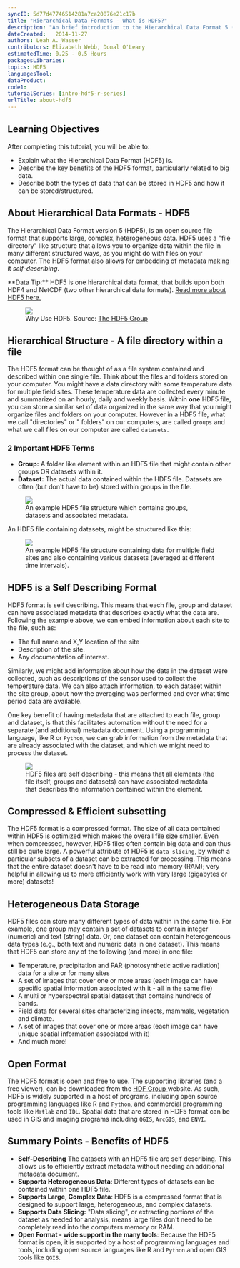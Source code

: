 ```yaml
---
syncID: 5d77d47746514281a7ca20876e21c17b
title: "Hierarchical Data Formats - What is HDF5?"
description: "An brief introduction to the Hierarchical Data Format 5 (HDF5) file/data model. Learn about how HDF5 is structured and the benefits of using HDF5."
dateCreated:   2014-11-27
authors: Leah A. Wasser
contributors: Elizabeth Webb, Donal O'Leary
estimatedTime: 0.25 - 0.5 Hours
packagesLibraries:
topics: HDF5
languagesTool:
dataProduct:
code1:
tutorialSeries: [intro-hdf5-r-series]
urlTitle: about-hdf5
---
```



<div id="ds-objectives" markdown="1">

## Learning Objectives
After completing this tutorial, you will be able to:

* Explain what the Hierarchical Data Format (HDF5) is.
* Describe the key benefits of the HDF5 format, particularly related to big data. 
* Describe both the types of data that can be stored in HDF5 and how it can be stored/structured.

</div>

## About Hierarchical Data Formats - HDF5

The Hierarchical Data Format version 5 (HDF5), is an open source file format 
that supports large, complex, heterogeneous data. HDF5 uses a "file directory" 
like structure that allows you to organize data within the file in many different 
structured ways, as you might do with files on your computer. The HDF5 format 
also allows for embedding of metadata making it *self-describing*. 

<div id="ds-dataTip" markdown="1">
<i class="fa fa-star"></i> **Data Tip:** HDF5 is one hierarchical data format, 
that builds upon both HDF4 and NetCDF (two other hierarchical data formats). 
<a href="https://www.hdfgroup.org" target="_blank"> Read more about HDF5 here.</a>
</div>


<figure>
    <a href="https://raw.githubusercontent.com/NEONScience/NEON-Data-Skills/dev-aten/graphics/HDF5/whyHDF5.jpg">
    <img src="https://raw.githubusercontent.com/NEONScience/NEON-Data-Skills/dev-aten/graphics/HDF5/whyHDF5.jpg"></a>
    <figcaption>Why Use HDF5. Source: <a href="http://www.hdfgroup.org" target="_blank"> The HDF5 Group</a></figcaption>
</figure>

## Hierarchical Structure - A file directory within a file

The HDF5 format can  be thought of as a file system contained and described 
within one single file. Think about the files and folders stored on your computer. 
You might have a data directory with some temperature data for multiple field 
sites. These temperature data are collected every minute and summarized on an 
hourly, daily and weekly basis. Within **one** HDF5 file, you can store a similar 
set of data organized in the same way that you might organize files and folders 
on your computer. However in a HDF5 file, what we call "directories" or "
folders" on our computers, are called `groups` and what we call files on our 
computer are called `datasets`. 

### 2 Important HDF5 Terms

* **Group:** A folder like element within an HDF5 file that might contain other 
groups OR datasets within it.
* **Dataset:** The actual data contained within the HDF5 file. Datasets are often 
(but don't have to be) stored within groups in the file.


<figure>
    <a href="https://raw.githubusercontent.com/NEONScience/NEON-Data-Skills/dev-aten/graphics/HDF5/hdf5_structure4.jpg">
    <img src="https://raw.githubusercontent.com/NEONScience/NEON-Data-Skills/dev-aten/graphics/HDF5/hdf5_structure4.jpg"></a>
    <figcaption>An example HDF5 file structure which contains groups, datasets and associated metadata.</figcaption>
</figure> 


An HDF5 file containing datasets, might be structured like this:

<figure>
    <a href="https://raw.githubusercontent.com/NEONScience/NEON-Data-Skills/dev-aten/graphics/HDF5/hdf5_structure3.jpg">
    <img src="https://raw.githubusercontent.com/NEONScience/NEON-Data-Skills/dev-aten/graphics/HDF5/hdf5_structure3.jpg"></a>
    <figcaption>An example HDF5 file structure containing data for multiple field sites and also containing various datasets (averaged at different time intervals).</figcaption>
</figure> 


## HDF5 is a Self Describing Format

HDF5 format is self describing. This means that each file, group and dataset 
can have associated metadata that describes exactly what the data are. Following 
the example above, we can embed information about each site to the file, such as:

* The full name and X,Y location of the site
* Description of the site.
* Any documentation of interest.

Similarly, we might add information about how the data in the dataset were 
collected, such as descriptions of the sensor used to collect the temperature 
data. We can also attach information, to each dataset within the site group, 
about how the averaging was performed and over what time period data are available. 

One key benefit of having metadata that are attached to each file, group and 
dataset, is that this facilitates automation without the need for a separate 
(and additional) metadata document. Using a programming language, like R or 
`Python`, we can grab information from the metadata that are already associated 
with the dataset, and which we might need to process the dataset.

<figure>
    <a href="https://raw.githubusercontent.com/NEONScience/NEON-Data-Skills/dev-aten/graphics/HDF5/hdf5_structure2.jpg">
    <img src="https://raw.githubusercontent.com/NEONScience/NEON-Data-Skills/dev-aten/graphics/HDF5/hdf5_structure2.jpg"></a>
    <figcaption>HDF5 files are self describing - this means that all elements 
    (the file itself, groups and datasets) can have associated metadata that 
    describes the information contained within the element.</figcaption>
</figure> 

## Compressed & Efficient subsetting
The HDF5 format is a compressed format. The size of all data contained within 
HDF5 is optimized which makes the overall file size smaller. Even when 
compressed, however, HDF5 files often contain big data and can thus still be 
quite large. A powerful attribute of HDF5 is `data slicing`, by which a 
particular subsets of a dataset can be extracted for processing. This means that 
the entire dataset doesn't have to be read into memory (RAM); very helpful in 
allowing us to more efficiently work with very large (gigabytes or more) datasets! 

## Heterogeneous Data Storage
HDF5 files can store many different types of data within in the same file. For 
example, one group may contain a set of datasets to contain integer (numeric) 
and text (string) data. Or, one dataset can contain heterogeneous data types 
(e.g., both text and numeric data in one dataset). This means that HDF5 can store 
any of the following (and more) in one file:

* Temperature, precipitation and PAR (photosynthetic active radiation) data for 
a site or for many sites 
* A set of images that cover one or more areas (each image can have specific 
spatial information associated with it - all in the same file)
* A multi or hyperspectral spatial dataset that contains hundreds of bands.
* Field data for several sites characterizing insects, mammals, vegetation and 
climate.
* A set of images that cover one or more areas (each image can have unique 
spatial information associated with it)
* And much more!

## Open Format 
The HDF5 format is open and free to use. The supporting libraries (and a free 
viewer), can be downloaded from the 
<a href="http://www.hdfgroup.org" target="_blank">HDF Group </a> 
website.  As such, HDF5 is widely supported in a host of programs, including 
open source programming languages like R and `Python`, and commercial 
programming tools like `Matlab` and `IDL`. Spatial data that are stored in HDF5 
format can be used in GIS and imaging programs including `QGIS`, `ArcGIS`, and 
`ENVI`.


## Summary Points - Benefits of HDF5 

* **Self-Describing** The datasets with an HDF5 file are self describing. This 
allows us to efficiently extract metadata without needing an additional metadata 
document.
* **Supporta Heterogeneous Data**: Different types of datasets can be contained 
within one HDF5 file. 
* **Supports Large, Complex Data**: HDF5 is a compressed format that is designed 
to support large, heterogeneous, and complex datasets. 
* **Supports Data Slicing:** "Data slicing", or extracting portions of the 
dataset as needed for  analysis, means large files don't need to be completely 
read into the computers memory or RAM.
* **Open Format -  wide support in the many tools**: Because the HDF5 format is 
open, it is supported by a host of programming languages and tools, including 
open source languages like R and `Python` and open GIS tools like `QGIS`.



